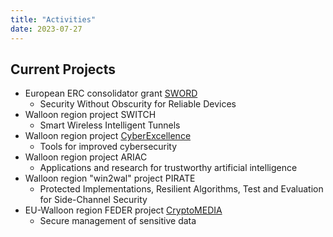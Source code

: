 ```yaml
---
title: "Activities"
date: 2023-07-27
---
```


## Current Projects

- European ERC consolidator grant [SWORD](https://perso.uclouvain.be/fstandae/erc.html)
  - Security Without Obscurity for Reliable Devices
- Walloon region project SWITCH
  - Smart Wireless Intelligent Tunnels
- Walloon region project [CyberExcellence](https://www.cyberexcellence.be/)
  - Tools for improved cybersecurity
- Walloon region project ARIAC
  - Applications and research for trustworthy artificial intelligence
- Walloon region "win2wal" project PIRATE
  - Protected Implementations, Resilient Algorithms, Test and Evaluation for Side-Channel Security
- EU-Walloon region FEDER project [CryptoMEDIA](https://decryptage.be/cryptomedia/)
  - Secure management of sensitive data
